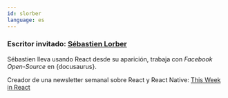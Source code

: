 ```yaml
---
id: slorber
language: es
---
```


### Escritor invitado: [Sébastien Lorber](https://sebastienlorber.com)

Sébastien lleva usando React desde su aparición, trabaja con *Facebook Open-Source* en {docusaurus}.

Creador de una newsletter semanal sobre React y React Native: [This Week in React](https://www.getrevue.co/profile/thisweekinreact) 